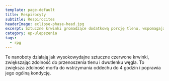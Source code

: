 ```yaml
---
template: page-default
title: Respirocyty
subtitle: Respirocites
headerImage: eclipse-phase-head.jpg
excerpt: Sztuczne krwinki gromadzące dodatkową porcję tlenu, wspomagające oddychanie komórkowe
category: ep-ulepszenia
tags:
  - rpg
---
```

Te nanoboty działają jak wysokowydajne sztuczne czerwone krwinki, zwiększając zdolność do przenoszenia tlenu i dwutlenku węgla. To zwiększa zdolność morfa do wstrzymania oddechu do 4 godzin i poprawia jego ogólną kondycję.
